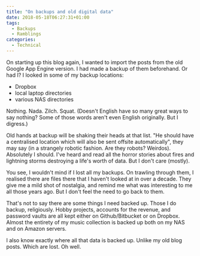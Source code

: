 ```yaml
---
title: "On backups and old digital data"
date: 2018-05-18T06:27:31+01:00
tags:
  - Backups
  - Ramblings
categories:
  - Technical
---
```


On starting up this blog again, I wanted to import the posts from the old Google App Engine version. I had made a backup of them beforehand. Or had I? I looked in some of my backup locations:

<!--more-->

* Dropbox
* local laptop directories
* various NAS directories

Nothing. Nada. Zilch. Squat. (Doesn't English have so many great ways to say nothing? Some of those words aren't even English originally. But I digress.)

Old hands at backup will be shaking their heads at that list. "He should have a centralised location which will also be sent offsite automatically", they may say (in a strangely robotic fashion. Are they robots? Weirdos). Absolutely I should. I've heard and read all the horror stories about fires and lightning storms destroying a life's worth of data. But I don't care (mostly).

You see, I wouldn't mind if I lost all my backups. On trawling through them, I realised there are files there that I haven't looked at in over a decade. They give me a mild shot of nostalgia, and remind me what was interesting to me all those years ago. But I don't feel the need to go back to them.

That's not to say there are some things I need backed up. Those I do backup, religiously. Hobby projects, accounts for the revenue, and password vaults are all kept either on Github/Bitbucket or on Dropbox. Almost the entirety of my music collection is backed up both on my NAS and on Amazon servers.

I also know exactly where all that data is backed up. Unlike my old blog posts. Which are lost. Oh well.